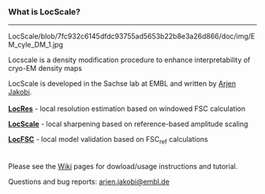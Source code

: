 ### What is LocScale?
---
LocScale/blob/7fc932c6145dfdc93755ad5653b22b8e3a26d866/doc/img/EM_cyle_DM_1.jpg

Locscale is a density modification procedure to enhance interpretability of cryo-EM density maps  
  
LocScale is developed in the Sachse lab at EMBL and written by [Arjen Jakobi](@jakobi).
<br>   
[__LocRes__](https://git.embl.de/jakobi/LocScale/wikis/home/LocRes)   - local resolution estimation based on windowed FSC calculation

[__LocScale__](https://git.embl.de/jakobi/LocScale/wikis/home/LocScale) - local sharpening based on reference-based amplitude scaling

[__LocFSC__](https://git.embl.de/jakobi/LocScale/wikis/home/LocFSC)   - local model validation based on FSC<sub>ref</sub> calculations  
<br>  
Please see the [Wiki](https://git.embl.de/jakobi/LocScale/wikis/home) pages for dowload/usage instructions and tutorial.


Questions and bug reports: <arjen.jakobi@embl.de>